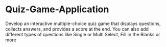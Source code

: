 # Quiz-Game-Application
Develop an interactive multiple-choice quiz game that displays questions, collects answers, and provides a score at the end. You can also add different types of questions like Single or Multi Select, Fill in the Blanks or more
